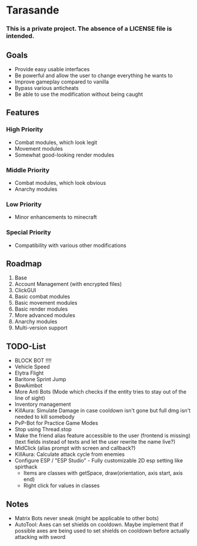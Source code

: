 # Tarasande
### This is a private project. The absence of a LICENSE file is intended.

## Goals
- Provide easy usable interfaces
- Be powerful and allow the user to change everything he wants to
- Improve gameplay compared to vanilla
- Bypass various anticheats
- Be able to use the modification without being caught

## Features
### High Priority
- Combat modules, which look legit
- Movement modules
- Somewhat good-looking render modules
### Middle Priority
- Combat modules, which look obvious
- Anarchy modules
### Low Priority
- Minor enhancements to minecraft
### Special Priority
- Compatibility with various other modifications

## Roadmap
1. Base
2. Account Management (with encrypted files)
3. ClickGUI
4. Basic combat modules
5. Basic movement modules
6. Basic render modules
7. More advanced modules
8. Anarchy modules
9. Multi-version support

## TODO-List
- BLOCK BOT !!!!
- Vehicle Speed
- Elytra Flight
- Baritone Sprint Jump
- BowAimbot
- More Anti Bots (Mode which checks if the entity tries to stay out of the line of sight)
- Inventory management
- KillAura: Simulate Damage in case cooldown isn't gone but full dmg isn't needed to kill somebody
- PvP-Bot for Practice Game Modes
- Stop using Thread.stop
- Make the friend alias feature accessible to the user (frontend is missing) (text fields instead of texts and let the user rewrite the name live?)
- MidClick (alias prompt with screen and callback?)
- KillAura: Calculate attack cycle from enemies
- Configure ESP / "ESP Studio" - Fully customizable 2D esp setting like spirthack
  - Items are classes with getSpace, draw(orientation, axis start, axis end)
  - Right click for values in classes

## Notes
- Matrix Bots never sneak (might be applicable to other bots)
- AutoTool: Axes can set shields on cooldown. Maybe implement that if possible axes are being used to set shields on cooldown before actually attacking with sword
